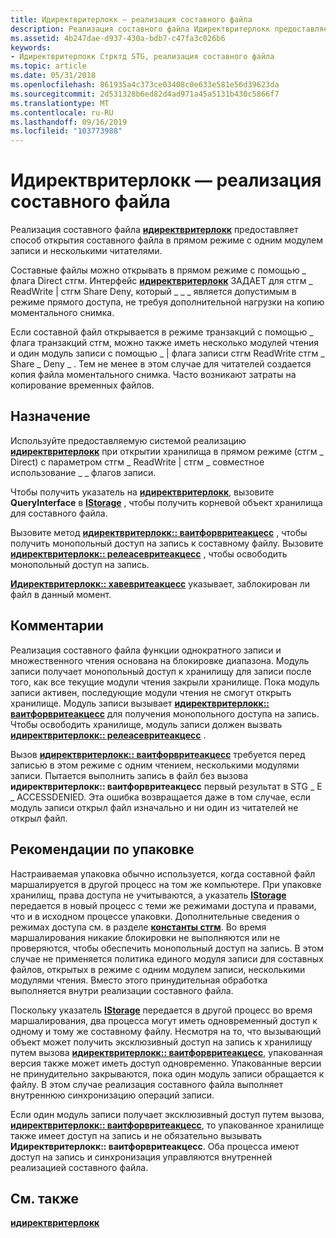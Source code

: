 ```yaml
---
title: Идиректвритерлокк — реализация составного файла
description: Реализация составного файла Идиректвритерлокк предоставляет способ открытия составного файла в прямом режиме с одним модулем записи и несколькими читателями.
ms.assetid: 4b247dae-d937-430a-bdb7-c47fa3c026b6
keywords:
- Идиректвритерлокк Стрктд STG, реализация составного файла
ms.topic: article
ms.date: 05/31/2018
ms.openlocfilehash: 861935a4c373ce03408c0e633e581e56d39623da
ms.sourcegitcommit: 2d531328b6ed82d4ad971a45a5131b430c5866f7
ms.translationtype: MT
ms.contentlocale: ru-RU
ms.lasthandoff: 09/16/2019
ms.locfileid: "103773988"
---
```

# <a name="idirectwriterlock---compound-file-implementation"></a>Идиректвритерлокк — реализация составного файла

Реализация составного файла [**идиректвритерлокк**](/windows/desktop/api/Objidl/nn-objidl-idirectwriterlock) предоставляет способ открытия составного файла в прямом режиме с одним модулем записи и несколькими читателями.

Составные файлы можно открывать в прямом режиме с помощью \_ флага Direct стгм. Интерфейс [**идиректвритерлокк**](/windows/desktop/api/Objidl/nn-objidl-idirectwriterlock) ЗАДАЕТ для стгм \_ ReadWrite \| стгм Share Deny, который \_ \_ \_ является допустимым в режиме прямого доступа, не требуя дополнительной нагрузки на копию моментального снимка.

Если составной файл открывается в режиме транзакций с помощью \_ флага транзакций стгм, можно также иметь несколько модулей чтения и один модуль записи с помощью \_ \| флага записи стгм ReadWrite стгм \_ Share \_ Deny \_ . Тем не менее в этом случае для читателей создается копия файла моментального снимка. Часто возникают затраты на копирование временных файлов.

## <a name="when-to-use"></a>Назначение

Используйте предоставляемую системой реализацию [**идиректвритерлокк**](/windows/desktop/api/Objidl/nn-objidl-idirectwriterlock) при открытии хранилища в прямом режиме (стгм \_ Direct) с параметром стгм \_ ReadWrite \| стгм \_ совместное использование \_ \_ флагов записи.

Чтобы получить указатель на [**идиректвритерлокк**](/windows/desktop/api/Objidl/nn-objidl-idirectwriterlock), вызовите **QueryInterface** в [**IStorage**](/windows/desktop/api/Objidl/nn-objidl-istorage) , чтобы получить корневой объект хранилища для составного файла.

Вызовите метод [**идиректвритерлокк:: ваитфорвритеакцесс**](/windows/desktop/api/Objidl/nf-objidl-idirectwriterlock-waitforwriteaccess) , чтобы получить монопольный доступ на запись к составному файлу. Вызовите [**идиректвритерлокк:: релеасевритеакцесс**](/windows/desktop/api/Objidl/nf-objidl-idirectwriterlock-releasewriteaccess) , чтобы освободить монопольный доступ на запись.

[**Идиректвритерлокк:: хавевритеакцесс**](/windows/desktop/api/Objidl/nf-objidl-idirectwriterlock-havewriteaccess) указывает, заблокирован ли файл в данный момент.

## <a name="remarks"></a>Комментарии

Реализация составного файла функции однократного записи и множественного чтения основана на блокировке диапазона. Модуль записи получает монопольный доступ к хранилищу для записи после того, как все текущие модули чтения закрыли хранилище. Пока модуль записи активен, последующие модули чтения не смогут открыть хранилище. Модуль записи вызывает [**идиректвритерлокк:: ваитфорвритеакцесс**](/windows/desktop/api/Objidl/nf-objidl-idirectwriterlock-waitforwriteaccess) для получения монопольного доступа на запись. Чтобы освободить хранилище, модуль записи должен вызвать [**идиректвритерлокк:: релеасевритеакцесс**](/windows/desktop/api/Objidl/nf-objidl-idirectwriterlock-releasewriteaccess) .

Вызов [**идиректвритерлокк:: ваитфорвритеакцесс**](/windows/desktop/api/Objidl/nf-objidl-idirectwriterlock-waitforwriteaccess) требуется перед записью в этом режиме с одним чтением, несколькими модулями записи. Пытается выполнить запись в файл без вызова **идиректвритерлокк:: ваитфорвритеакцесс** первый результат в STG \_ E \_ ACCESSDENIED. Эта ошибка возвращается даже в том случае, если модуль записи открыл файл изначально и ни один из читателей не открыл файл.

## <a name="marshaling-considerations"></a>Рекомендации по упаковке

Настраиваемая упаковка обычно используется, когда составной файл маршалируется в другой процесс на том же компьютере. При упаковке хранилищ, права доступа не учитываются, а указатель [**IStorage**](/windows/desktop/api/Objidl/nn-objidl-istorage) передается в новый процесс с теми же режимами доступа и правами, что и в исходном процессе упаковки. Дополнительные сведения о режимах доступа см. в разделе [**константы стгм**](stgm-constants.md). Во время маршалирования никакие блокировки не выполняются или не проверяются, чтобы обеспечить монопольный доступ на запись. В этом случае не применяется политика единого модуля записи для составных файлов, открытых в режиме с одним модулем записи, несколькими модулями чтения. Вместо этого принудительная обработка выполняется внутри реализации составного файла.

Поскольку указатель [**IStorage**](/windows/desktop/api/Objidl/nn-objidl-istorage) передается в другой процесс во время маршалирования, два процесса могут иметь одновременный доступ к одному и тому же составному файлу. Несмотря на то, что вызывающий объект может получить эксклюзивный доступ на запись к хранилищу путем вызова [**идиректвритерлокк:: ваитфорвритеакцесс**](/windows/desktop/api/Objidl/nf-objidl-idirectwriterlock-waitforwriteaccess), упакованная версия также может иметь доступ одновременно. Упакованные версии не принудительно закрываются, пока один модуль записи обращается к файлу. В этом случае реализация составного файла выполняет внутреннюю синхронизацию операций записи.

Если один модуль записи получает эксклюзивный доступ путем вызова, [**идиректвритерлокк:: ваитфорвритеакцесс**](/windows/desktop/api/Objidl/nf-objidl-idirectwriterlock-waitforwriteaccess), то упакованное хранилище также имеет доступ на запись и не обязательно вызывать **Идиректвритерлокк:: ваитфорвритеакцесс**. Оба процесса имеют доступ на запись и синхронизация управляются внутренней реализацией составного файла.

## <a name="related-topics"></a>См. также

<dl> <dt>

[**идиректвритерлокк**](/windows/desktop/api/Objidl/nn-objidl-idirectwriterlock)
</dt> </dl>

 

 




